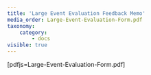 ```yaml
---
title: 'Large Event Evaluation Feedback Memo'
media_order: Large-Event-Evaluation-Form.pdf
taxonomy:
    category:
        - docs
visible: true
---
```


[pdfjs=Large-Event-Evaluation-Form.pdf]